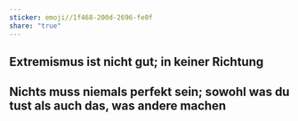 ```yaml
---  
sticker: emoji//1f468-200d-2696-fe0f  
share: "true"  
---  
```

  
## Extremismus ist nicht gut; in keiner Richtung  
  
  
  
  
## Nichts muss niemals perfekt sein; sowohl was du tust als auch das, was andere machen  
  
  
  
  
  
